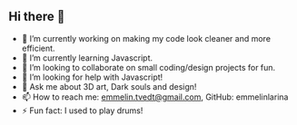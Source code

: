 ## Hi there 👋

- 🔭 I’m currently working on making my code look cleaner and more efficient.
- 🌱 I’m currently learning Javascript.
- 👯 I’m looking to collaborate on small coding/design projects for fun.
- 🤔 I’m looking for help with Javascript!
- 💬 Ask me about 3D art, Dark souls and design!
- 📫 How to reach me: emmelin.tvedt@gmail.com, GitHub: emmelinlarina
- ⚡ Fun fact: I used to play drums!
